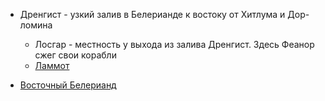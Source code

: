 *   Дренгист - узкий залив в Белерианде к востоку от Хитлума и Дор-ломина
    *   Лосгар - местность у выхода из залива Дренгист. Здесь Феанор сжег
        свои корабли
    *   [Ламмот](Ламмот.md)


*   [Восточный Белерианд](Восточный%20Белерианд.md)

